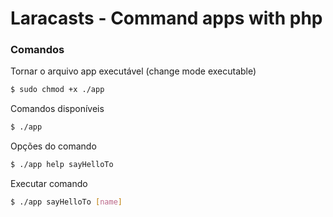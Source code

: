 # Laracasts - Command apps with php 

### Comandos

Tornar o arquivo app executável (change mode executable)
```sh 
$ sudo chmod +x ./app
```

Comandos disponíveis

```sh 
$ ./app
```

Opções do comando

```sh 
$ ./app help sayHelloTo
```

Executar comando

```sh 
$ ./app sayHelloTo [name]
```
